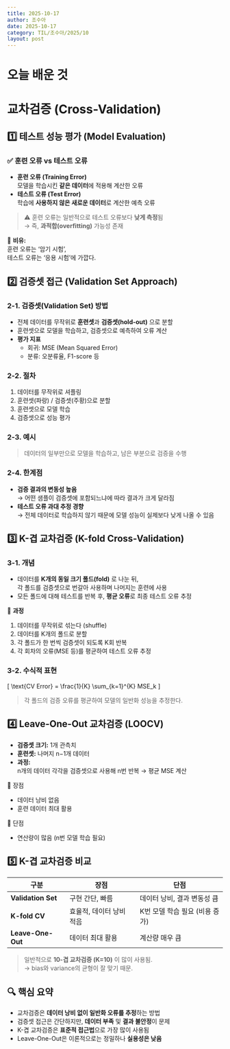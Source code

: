 ```yaml
---
title: 2025-10-17
author: 조수아
date: 2025-10-17
category: TIL/조수아/2025/10
layout: post
---
```


# 오늘 배운 것

# 교차검증 (Cross-Validation)

## 1️⃣ 테스트 성능 평가 (Model Evaluation)

### ✅ 훈련 오류 vs 테스트 오류
- **훈련 오류 (Training Error)**  
  모델을 학습시킨 **같은 데이터**에 적용해 계산한 오류
- **테스트 오류 (Test Error)**  
  학습에 **사용하지 않은 새로운 데이터**로 계산한 예측 오류

> ⚠️ 훈련 오류는 일반적으로 테스트 오류보다 **낮게 측정**됨  
> → 즉, **과적합(overfitting)** 가능성 존재

📌 **비유:**  
훈련 오류는 ‘암기 시험’,  
테스트 오류는 ‘응용 시험’에 가깝다.

## 2️⃣ 검증셋 접근 (Validation Set Approach)

### 2-1. 검증셋(Validation Set) 방법
- 전체 데이터를 무작위로 **훈련셋**과 **검증셋(hold-out)** 으로 분할
- 훈련셋으로 모델을 학습하고, 검증셋으로 예측하여 오류 계산
- **평가 지표**
  - 회귀: MSE (Mean Squared Error)
  - 분류: 오분류율, F1-score 등

### 2-2. 절차
1. 데이터를 무작위로 셔플링  
2. 훈련셋(파랑) / 검증셋(주황)으로 분할  
3. 훈련셋으로 모델 학습  
4. 검증셋으로 성능 평가

### 2-3. 예시
> 데이터의 일부만으로 모델을 학습하고, 남은 부분으로 검증을 수행

### 2-4. 한계점
- **검증 결과의 변동성 높음**  
  → 어떤 샘플이 검증셋에 포함되느냐에 따라 결과가 크게 달라짐  
- **테스트 오류 과대 추정 경향**  
  → 전체 데이터로 학습하지 않기 때문에 모델 성능이 실제보다 낮게 나올 수 있음  

## 3️⃣ K-겹 교차검증 (K-fold Cross-Validation)

### 3-1. 개념
- 데이터를 **K개의 동일 크기 폴드(fold)** 로 나눈 뒤,  
  각 폴드를 검증셋으로 번갈아 사용하며 나머지는 훈련에 사용
- 모든 폴드에 대해 테스트를 반복 후, **평균 오류**로 최종 테스트 오류 추정

📌 **과정**
1. 데이터를 무작위로 섞는다 (shuffle)
2. 데이터를 K개의 폴드로 분할
3. 각 폴드가 한 번씩 검증셋이 되도록 K회 반복
4. 각 회차의 오류(MSE 등)를 평균하여 테스트 오류 추정

### 3-2. 수식적 표현
\[
\text{CV Error} = \frac{1}{K} \sum_{k=1}^{K} MSE_k
\]
> 각 폴드의 검증 오류를 평균하여 모델의 일반화 성능을 추정한다.

## 4️⃣ Leave-One-Out 교차검증 (LOOCV)

- **검증셋 크기:** 1개 관측치
- **훈련셋:** 나머지 n−1개 데이터
- **과정:**  
  n개의 데이터 각각을 검증셋으로 사용해 n번 반복 → 평균 MSE 계산

📌 장점  
- 데이터 낭비 없음  
- 훈련 데이터 최대 활용

📌 단점  
- 연산량이 많음 (n번 모델 학습 필요)

## 5️⃣ K-겹 교차검증 비교

| 구분 | 장점 | 단점 |
|------|------|------|
| **Validation Set** | 구현 간단, 빠름 | 데이터 낭비, 결과 변동성 큼 |
| **K-fold CV** | 효율적, 데이터 낭비 적음 | K번 모델 학습 필요 (비용 증가) |
| **Leave-One-Out** | 데이터 최대 활용 | 계산량 매우 큼 |

> 일반적으로 **10-겹 교차검증 (K=10)** 이 많이 사용됨.  
> → bias와 variance의 균형이 잘 맞기 때문.

## 🔍 핵심 요약

- 교차검증은 **데이터 낭비 없이 일반화 오류를 추정**하는 방법
- 검증셋 접근은 간단하지만, **데이터 부족** 및 **결과 불안정**이 문제
- K-겹 교차검증은 **표준적 접근법**으로 가장 많이 사용됨
- Leave-One-Out은 이론적으로는 정밀하나 **실용성은 낮음**